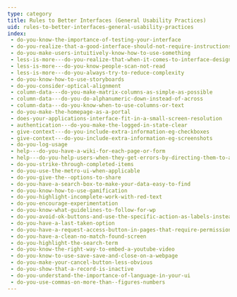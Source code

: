 ```yaml
---
type: category
title: Rules to Better Interfaces (General Usability Practices)
uid: rules-to-better-interfaces-general-usability-practices
index:
 - do-you-know-the-importance-of-testing-your-interface
 - do-you-realize-that-a-good-interface-should-not-require-instructions
 - do-you-make-users-intuitively-know-how-to-use-something
 - less-is-more---do-you-realize-that-when-it-comes-to-interface-design-less-is-more
 - less-is-more---do-you-know-people-scan-not-read
 - less-is-more---do-you-always-try-to-reduce-complexity
 - do-you-know-how-to-use-storyboards
 - do-you-consider-optical-alignment
 - column-data---do-you-make-matrix-columns-as-simple-as-possible
 - column-data---do-you-do-alphanumeric-down-instead-of-across
 - column-data---do-you-know-when-to-use-columns-or-text
 - do-you-make-the-homepage-as-a-portal
 - does-your-applications-interface-fit-in-a-small-screen-resolution
 - authentication---do-you-make-the-logged-in-state-clear
 - give-context---do-you-include-extra-information-eg-checkboxes
 - give-context---do-you-include-extra-information-eg-screenshots
 - do-you-log-usage
 - help---do-you-have-a-wiki-for-each-page-or-form
 - help---do-you-help-users-when-they-get-errors-by-directing-them-to-a-wiki-or-kb
 - do-you-strike-through-completed-items
 - do-you-use-the-metro-ui-when-applicable
 - do-you-give-the--options-to-share
 - do-you-have-a-search-box-to-make-your-data-easy-to-find
 - do-you-know-how-to-use-gamification
 - do-you-highlight-incomplete-work-with-red-text
 - do-you-encourage-experimentation
 - do-you-know-what-guidelines-to-follow-for-wp
 - do-you-avoid-ok-buttons-and-use-the-specific-action-as-labels-instead
 - do-you-have-a-last-taken-option
 - do-you-have-a-request-access-button-in-pages-that-require-permission
 - do-you-have-a-clean-no-match-found-screen
 - do-you-highlight-the-search-term
 - do-you-know-the-right-way-to-embed-a-youtube-video
 - do-you-know-to-use-save-save-and-close-on-a-webpage
 - do-you-make-your-cancel-button-less-obvious
 - do-you-show-that-a-record-is-inactive
 - do-you-understand-the-importance-of-language-in-your-ui
 - do-you-use-commas-on-more-than--figures-numbers
---
```




